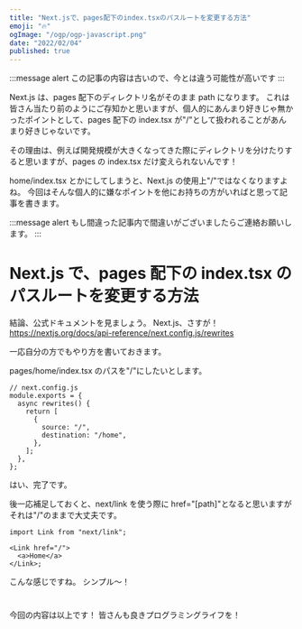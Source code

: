 ```yaml
---
title: "Next.jsで、pages配下のindex.tsxのパスルートを変更する方法"
emoji: "🔥"
ogImage: "/ogp/ogp-javascript.png"
date: "2022/02/04"
published: true
---
```


:::message alert
この記事の内容は古いので、今とは違う可能性が高いです
:::

Next.js は、pages 配下のディレクトリ名がそのまま path になります。
これは皆さん当たり前のようにご存知かと思いますが、個人的にあんまり好きじゃ無かったポイントとして、pages 配下の index.tsx が"/"として扱われることがあんまり好きじゃないです。

その理由は、例えば開発規模が大きくなってきた際にディレクトリを分けたりすると思いますが、pages の index.tsx だけ変えられないんです！

home/index.tsx とかにしてしまうと、Next.js の使用上"/"ではなくなりますよね。
今回はそんな個人的に嫌なポイントを他にお持ちの方がいればと思って記事を書きます。

:::message alert
もし間違った記事内で間違いがございましたらご連絡お願いします。
:::

# Next.js で、pages 配下の index.tsx のパスルートを変更する方法

結論、公式ドキュメントを見ましょう。
Next.js、さすが！
https://nextjs.org/docs/api-reference/next.config.js/rewrites

一応自分の方でもやり方を書いておきます。

pages/home/index.tsx のパスを"/"にしたいとします。

```tsx
// next.config.js
module.exports = {
  async rewrites() {
    return [
      {
        source: "/",
        destination: "/home",
      },
    ];
  },
};
```

はい、完了です。

後一応補足しておくと、next/link を使う際に href="[path]"となると思いますがそれは"/"のままで大丈夫です。

```tsx
import Link from "next/link";

<Link href="/">
  <a>Home</a>
</Link>;
```

こんな感じですね。
シンプル〜！

#

今回の内容は以上です！
皆さんも良きプログラミングライフを！
